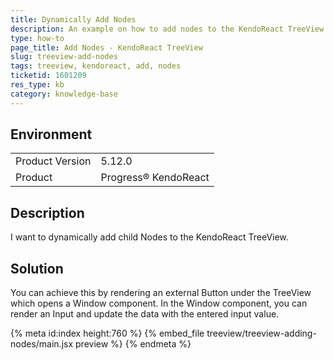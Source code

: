 ```yaml
---
title: Dynamically Add Nodes
description: An example on how to add nodes to the KendoReact TreeView.
type: how-to
page_title: Add Nodes - KendoReact TreeView
slug: treeview-add-nodes
tags: treeview, kendoreact, add, nodes
ticketid: 1601209
res_type: kb
category: knowledge-base
---
```


## Environment

<table>
<tbody>
<tr>
<td>Product Version</td>
<td>5.12.0</td>
</tr>
<tr>
<td>Product</td>
<td>Progress® KendoReact</td>
</tr>
</tbody>
</table>


## Description

I want to dynamically add child Nodes to the KendoReact TreeView.

## Solution

You can achieve this by rendering an external Button under the TreeView which opens a Window component. In the Window component, you can render an Input and update the data with the entered input value.

{% meta id:index height:760 %}
{% embed_file treeview/treeview-adding-nodes/main.jsx preview %}
{% endmeta %}
